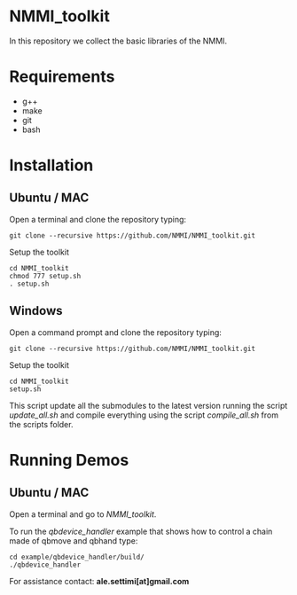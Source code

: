 # NMMI_toolkit
In this repository we collect the basic libraries of the NMMI.

Requirements
===
- g++
- make
- git
- bash

Installation
===

Ubuntu / MAC
---
Open a terminal and clone the repository typing:
```
git clone --recursive https://github.com/NMMI/NMMI_toolkit.git
```

Setup the toolkit
```
cd NMMI_toolkit
chmod 777 setup.sh
. setup.sh
```


Windows
---
Open a command prompt and clone the repository typing:
```
git clone --recursive https://github.com/NMMI/NMMI_toolkit.git
```

Setup the toolkit
```
cd NMMI_toolkit
setup.sh
```

This script update all the submodules to the latest version running the script *update_all.sh* and compile everything using the script *compile_all.sh* from the scripts folder.

Running Demos
===

Ubuntu / MAC
---
Open a terminal and go to *NMMI_toolkit*.

To run the *qbdevice_handler* example that shows how to control a chain made of qbmove and qbhand type:
```
cd example/qbdevice_handler/build/
./qbdevice_handler
```

For assistance contact: **ale.settimi[at]gmail.com**
